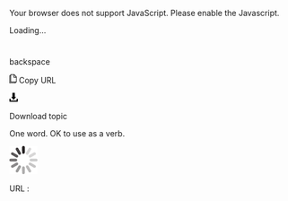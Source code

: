 Your browser does not support JavaScript. Please enable the Javascript.

Loading...

# 

backspace

![Copy URL](backtab_files/Copy.png)
Copy URL

![Download](backtab_files/Download.png)

Download topic

One word. OK to use as a verb.

![In progress](backtab_files/activity-large.gif)

URL :
